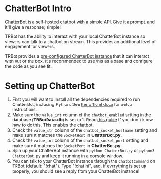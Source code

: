 # ChatterBot Intro
[ChatterBot](https://github.com/gunthercox/ChatterBot) is a self-hosted chatbot with a simple API. Give it a prompt, and it'll give a response; simple!

TRBot has the ability to interact with your local ChatterBot instance so viewers can talk to a chatbot on stream. This provides an additional level of engagement for viewers.

TRBot provides a [pre-configured ChatterBot instance](../Supplementary/ChatterBot.py) that it can interact with out of the box. It's recommended to use this as a base and configure the code as you see fit.

# Setting up ChatterBot
1. First you will want to install all the dependencies required to run ChatterBot, including Python. See [the official docs](https://chatterbot.readthedocs.io/en/stable/setup.html) for setup instructions.
2. Make sure the `value_int` column of the `chatbot_enabled` setting in the database (**TRBotData.db**) is set to 1. Read [this guide](./Managing-Data.md) if you don't know how to do this. This enables the chatbot.
3. Check the `value_str` column of the `chatbot_socket_hostname` setting and make sure it matches the `SocketHost` in **ChatterBot.py**.
4. Check the `value_int` column of the `chatbot_socket_port` setting and make sure it matches the `SocketPort` in **ChatterBot.py**.
5. Spin up your ChatterBot instance with `python ChatterBot.py` or `python3 ChatterBot.py` and keep it running in a console window.
6. You can talk to your ChatterBot instance through the `ChatbotCommand` on TRBot (default: "!chat"). Type "!chat hi", and, if everything is set up properly, you should see a reply from your ChatterBot instance!
